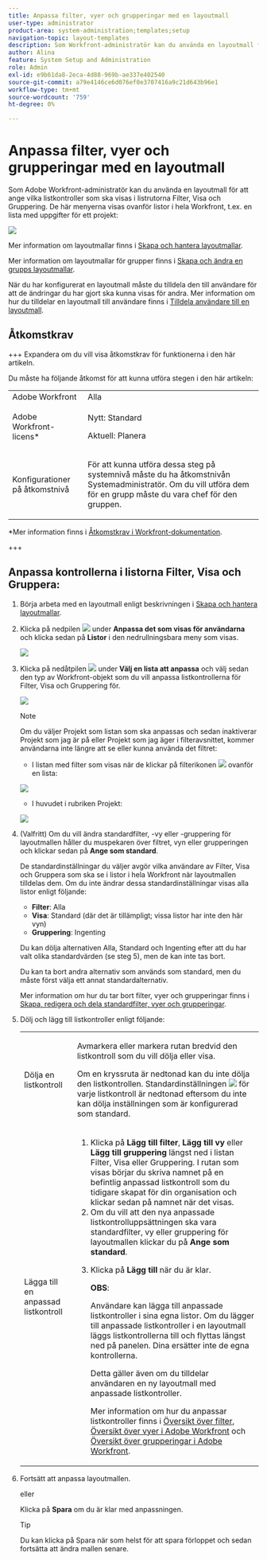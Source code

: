 ```yaml
---
title: Anpassa filter, vyer och grupperingar med en layoutmall
user-type: administrator
product-area: system-administration;templates;setup
navigation-topic: layout-templates
description: Som Workfront-administratör kan du använda en layoutmall för att ange vilka listkontroller som ska visas i listrutorna Filter, Visa och Gruppering. Dessa menyer visas ovanför listor i hela Workfront, t.ex. en lista med uppgifter för ett projekt.
author: Alina
feature: System Setup and Administration
role: Admin
exl-id: e9b61da8-2eca-4d88-969b-ae337e402540
source-git-commit: a79e4146ce6d076ef0e3707416a9c21d643b96e1
workflow-type: tm+mt
source-wordcount: '759'
ht-degree: 0%

---
```


# Anpassa filter, vyer och grupperingar med en layoutmall

Som Adobe Workfront-administratör kan du använda en layoutmall för att ange vilka listkontroller som ska visas i listrutorna Filter, Visa och Gruppering. De här menyerna visas ovanför listor i hela Workfront, t.ex. en lista med uppgifter för ett projekt:

![](assets/filter-view-grouping-layout-templates.png)

Mer information om layoutmallar finns i [Skapa och hantera layoutmallar](../../../administration-and-setup/customize-workfront/use-layout-templates/create-and-manage-layout-templates.md).

Mer information om layoutmallar för grupper finns i [Skapa och ändra en grupps layoutmallar](../../../administration-and-setup/manage-groups/work-with-group-objects/create-and-modify-a-groups-layout-templates.md).

När du har konfigurerat en layoutmall måste du tilldela den till användare för att de ändringar du har gjort ska kunna visas för andra. Mer information om hur du tilldelar en layoutmall till användare finns i [Tilldela användare till en layoutmall](../use-layout-templates/assign-users-to-layout-template.md).

## Åtkomstkrav

+++ Expandera om du vill visa åtkomstkrav för funktionerna i den här artikeln.

Du måste ha följande åtkomst för att kunna utföra stegen i den här artikeln:

<table style="table-layout:auto"> 
 <col> 
 <col> 
 <tbody> 
  <tr> 
   <td role="rowheader">Adobe Workfront</td> 
   <td>Alla</td> 
  </tr> 
  <tr> 
   <td role="rowheader">Adobe Workfront-licens*</td> 
   <td><p>Nytt: Standard</p>
  <p> Aktuell: Planera</p>
   </td> 
  </tr> 
  <tr> 
   <td role="rowheader">Konfigurationer på åtkomstnivå</td> 
   <td> <p>För att kunna utföra dessa steg på systemnivå måste du ha åtkomstnivån Systemadministratör.
Om du vill utföra dem för en grupp måste du vara chef för den gruppen.</p> </td> 
  </tr> 
 </tbody> 
</table>

*Mer information finns i [Åtkomstkrav i Workfront-dokumentation](/help/quicksilver/administration-and-setup/add-users/access-levels-and-object-permissions/access-level-requirements-in-documentation.md).

+++

## Anpassa kontrollerna i listorna Filter, Visa och Gruppera:

1. Börja arbeta med en layoutmall enligt beskrivningen i [Skapa och hantera layoutmallar](../../../administration-and-setup/customize-workfront/use-layout-templates/create-and-manage-layout-templates.md).
1. Klicka på nedpilen ![](assets/down-arrow-blue.png) under **Anpassa det som visas för användarna** och klicka sedan på **Listor** i den nedrullningsbara meny som visas.

   ![](assets/customize-what-users-see-dropdown-on-pg-adobe-branding.png)

1. Klicka på nedåtpilen ![](assets/down-arrow-blue.png) under **Välj en lista att anpassa** och välj sedan den typ av Workfront-objekt som du vill anpassa listkontrollerna för Filter, Visa och Gruppering för.

   ![](assets/select-a-list-to-customize-menu-on-pg-adobe-branding.png)

   >[!NOTE]
   >
   >Om du väljer Projekt som listan som ska anpassas och sedan inaktiverar Projekt som jag är på eller Projekt som jag äger i filteravsnittet, kommer användarna inte längre att se eller kunna använda det filtret:
   >
   >* I listan med filter som visas när de klickar på filterikonen ![](assets/filter-nwepng.png) ovanför en lista:
   >   
   >  ![](assets/disable-filters-projects-im-on-or-own.png)
   >   
   >* I huvudet i rubriken Projekt:
   >   
   >  ![](assets/disable-filter-pills.png)

1. (Valfritt) Om du vill ändra standardfilter, -vy eller -gruppering för layoutmallen håller du muspekaren över filtret, vyn eller grupperingen och klickar sedan på **Ange som standard**.

   De standardinställningar du väljer avgör vilka användare av Filter, Visa och Gruppera som ska se i listor i hela Workfront när layoutmallen tilldelas dem. Om du inte ändrar dessa standardinställningar visas alla listor enligt följande:

   * **Filter**: Alla
   * **Visa**: Standard (där det är tillämpligt; vissa listor har inte den här vyn)
   * **Gruppering**: Ingenting

   Du kan dölja alternativen Alla, Standard och Ingenting efter att du har valt olika standardvärden (se steg 5), men de kan inte tas bort.

   Du kan ta bort andra alternativ som används som standard, men du måste först välja ett annat standardalternativ.

   Mer information om hur du tar bort filter, vyer och grupperingar finns i [Skapa, redigera och dela standardfilter, vyer och grupperingar](../../../administration-and-setup/set-up-workfront/configure-system-defaults/create-and-share-default-fvgs.md).

1. Dölj och lägg till listkontroller enligt följande:

   <table style="table-layout:auto"> 
    <col> 
    <col> 
    <tbody> 
     <tr> 
      <td role="rowheader">Dölja en listkontroll</td> 
      <td> <p>Avmarkera eller markera rutan bredvid den listkontroll som du vill dölja eller visa.</p> <p>Om en kryssruta är nedtonad kan du inte dölja den listkontrollen. Standardinställningen <img src="assets/default-pill.png"> för varje listkontroll är nedtonad eftersom du inte kan dölja inställningen som är konfigurerad som standard.</p> </td> 
     </tr> 
     <tr> 
      <td role="rowheader">Lägga till en anpassad listkontroll</td> 
      <td> <p> 
        <ol> 
         <li value="1"> Klicka på <strong>Lägg till filter</strong>, <strong>Lägg till vy</strong> eller <strong>Lägg till gruppering</strong> längst ned i listan Filter, Visa eller Gruppering. I rutan som visas börjar du skriva namnet på en befintlig anpassad listkontroll som du tidigare skapat för din organisation och klickar sedan på namnet när det visas.</li> 
         <li value="2"> Om du vill att den nya anpassade listkontrolluppsättningen ska vara standardfilter, vy eller gruppering för layoutmallen klickar du på <strong>Ange som standard</strong>. </li> 
         <li value="3"> <p>Klicka på <strong>Lägg till</strong> när du är klar.</p> <p><b>OBS</b>: <p>Användare kan lägga till anpassade listkontroller i sina egna listor. Om du lägger till anpassade listkontroller i en layoutmall läggs listkontrollerna till och flyttas längst ned på panelen. Dina ersätter inte de egna kontrollerna.</p> <p>Detta gäller även om du tilldelar användaren en ny layoutmall med anpassade listkontroller. </p> <p>Mer information om hur du anpassar listkontroller finns i <a href="../../../reports-and-dashboards/reports/reporting-elements/filters-overview.md" class="MCXref xref">Översikt över filter</a>, <a href="../../../reports-and-dashboards/reports/reporting-elements/views-overview.md" class="MCXref xref">Översikt över vyer i Adobe Workfront</a> och <a href="../../../reports-and-dashboards/reports/reporting-elements/groupings-overview.md" class="MCXref xref">Översikt över grupperingar i Adobe Workfront</a>.</p> </p> </li> 
        </ol> </p> </td> 
     </tr> 
    </tbody> 
   </table>

1. Fortsätt att anpassa layoutmallen.

   eller

   Klicka på **Spara** om du är klar med anpassningen.

   >[!TIP]
   >
   >Du kan klicka på Spara när som helst för att spara förloppet och sedan fortsätta att ändra mallen senare.

